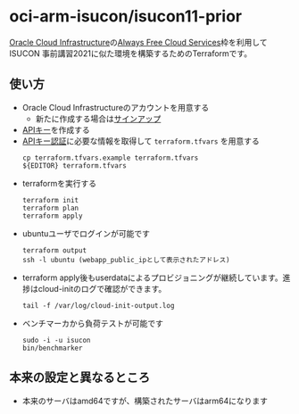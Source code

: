 # oci-arm-isucon/isucon11-prior

[Oracle Cloud Infrastructure](https://www.oracle.com/jp/cloud/)の[Always Free Cloud Services](https://www.oracle.com/jp/cloud/free/)枠を利用してISUCON 事前講習2021に似た環境を構築するためのTerraformです。

## 使い方

* Oracle Cloud Infrastructureのアカウントを用意する
    * 新たに作成する場合は[サインアップ](https://signup.cloud.oracle.com/)
* [APIキー](https://docs.oracle.com/ja-jp/iaas/Content/API/Concepts/apisigningkey.htm)を作成する
* [APIキー認証](https://docs.oracle.com/ja-jp/iaas/Content/API/SDKDocs/terraformproviderconfiguration.htm)に必要な情報を取得して `terraform.tfvars` を用意する
    ```
    cp terraform.tfvars.example terraform.tfvars 
    ${EDITOR} terraform.tfvars
    ```
* terraformを実行する
    ```
    terraform init
    terraform plan
    terraform apply
    ```
* ubuntuユーザでログインが可能です
    ```
    terraform output
    ssh -l ubuntu (webapp_public_ipとして表示されたアドレス)
    ```
* terraform apply後もuserdataによるプロビジョニングが継続しています。進捗はcloud-initのログで確認ができます。
    ```
    tail -f /var/log/cloud-init-output.log
    ```
* ベンチマーカから負荷テストが可能です
    ```
    sudo -i -u isucon
    bin/benchmarker
    ```

## 本来の設定と異なるところ

* 本来のサーバはamd64ですが、構築されたサーバはarm64になります
